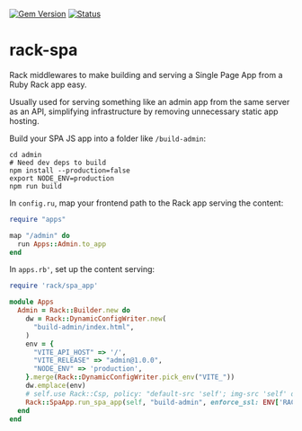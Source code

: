 [![Gem Version](https://badge.fury.io/rb/rack-spa.svg)](https://badge.fury.io/rb/rack-spa)
[![Status](https://github.com/lithictech/rack-spa/actions/workflows/pr-checks.yml/badge.svg)](https://github.com/lithictech/rack-spa/actions/workflows/pr-checks.yml)

# rack-spa

Rack middlewares to make building and serving a Single Page App from a Ruby Rack app easy.

Usually used for serving something like an admin app
from the same server as an API, simplifying infrastructure by removing unnecessary static app hosting.

Build your SPA JS app into a folder like `/build-admin`:

```
cd admin
# Need dev deps to build
npm install --production=false
export NODE_ENV=production
npm run build
```

In `config.ru`, map your frontend path to the Rack app serving the content:

```rb
require "apps"

map "/admin" do
  run Apps::Admin.to_app
end
```

In `apps.rb'`, set up the content serving:

```rb
require 'rack/spa_app'

module Apps
  Admin = Rack::Builder.new do
    dw = Rack::DynamicConfigWriter.new(
      "build-admin/index.html",
    )
    env = {
      "VITE_API_HOST" => '/',
      "VITE_RELEASE" => "admin@1.0.0",
      "NODE_ENV" => 'production',
    }.merge(Rack::DynamicConfigWriter.pick_env("VITE_"))
    dw.emplace(env)
    # self.use Rack::Csp, policy: "default-src 'self'; img-src 'self' data:"
    Rack::SpaApp.run_spa_app(self, "build-admin", enforce_ssl: ENV['RACK_ENV'] != 'development')
  end
end
```
